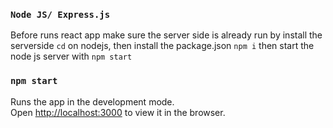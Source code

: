 
### `Node JS/ Express.js`

Before runs react app make sure the server side is already run by install the serverside `cd` on nodejs, then install the package.json `npm i` then start the node js server with
`npm start`


### `npm start`

Runs the app in the development mode.<br />
Open [http://localhost:3000](http://localhost:3000) to view it in the browser.

